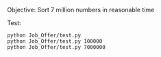 Objective: Sort 7 million numbers in reasonable time

Test:
```
python Job_Offer/test.py
python Job_Offer/test.py 100000
python Job_Offer/test.py 7000000
```
